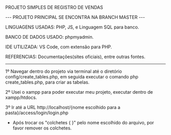 PROJETO SIMPLES DE REGISTRO DE VENDAS

--- PROJETO PRINCIPAL SE ENCONTRA NA BRANCH MASTER ---


LINGUAGENS USADAS: PHP, JS, e Linguagem SQL para banco.

BANCO DE DADOS USADO: phpmyadmin.

IDE UTILIZADA: VS Code, com extensão para PHP.

REFERENCIAS: Documentações(sites oficiais), entre outras fontes.

---------------------------------------------------

1º Navegar dentro do projeto via terminal até o diretório config/create_tables.php, em seguida executar o comando php create_tables.php, para criar as tabelas.

2º Usei o xampp para poder executar meu projeto, executar dentro de xampp/htdocs.

3º Ir até a URL http://localhost/{nome escolhido para a pasta}/access/login/login.php 
  - Após trocar os "colchetes { }" pelo nome escolhido do arquivo, por favor remover os colchetes.
